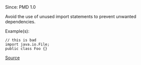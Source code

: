 Since: PMD 1.0

Avoid the use of unused import statements to prevent unwanted dependencies.

Example(s):
```
// this is bad
import java.io.File;
public class Foo {}
```

[Source](https://pmd.github.io/pmd-5.5.4/pmd-java/rules/java/imports.html#UnusedImports)
